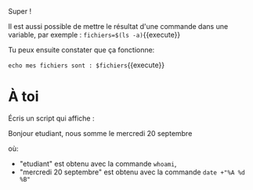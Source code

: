 Super !

Il est aussi possible de mettre le résultat d'une commande dans une variable, par exemple : `fichiers=$(ls -a)`{{execute}}

Tu peux ensuite constater que ça fonctionne:

`echo mes fichiers sont : $fichiers`{{execute}}

# À toi

Écris un script qui affiche :

Bonjour etudiant, nous somme le mercredi 20 septembre

où:
* "etudiant" est obtenu avec la commande `whoami`,
* "mercredi 20 septembre" est obtenu avec la commande `date +"%A %d %B"`

